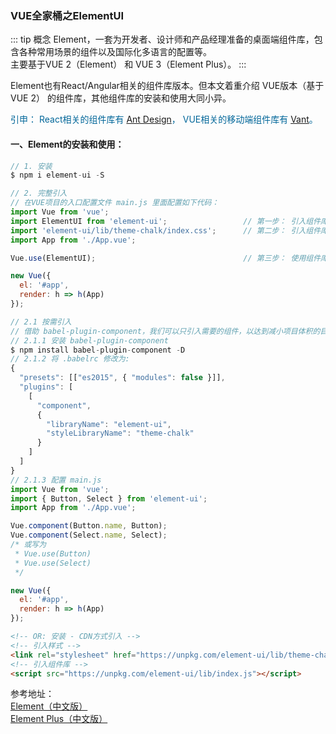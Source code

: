 ### VUE全家桶之ElementUI
::: tip 概念
Element，一套为开发者、设计师和产品经理准备的桌面端组件库，包含各种常用场景的组件以及国际化多语言的配置等。<br/>
主要基于VUE 2（Element） 和 VUE 3（Element Plus）。
:::

Element也有React/Angular相关的组件库版本。但本文着重介绍 VUE版本（基于VUE 2） 的组件库，其他组件库的安装和使用大同小异。

<p style="color:#069">引申： 
React相关的组件库有 <a href="https://ant.design/index-cn" target="_blank">Ant Design</a>，
VUE相关的移动端组件库有 <a href="https://vant-contrib.gitee.io/vant/#/zh-CN/home" target="_blank">Vant</a>。
</p>

#### 一、Element的安装和使用：
```js
// 1. 安装
$ npm i element-ui -S

// 2. 完整引入
// 在VUE项目的入口配置文件 main.js 里面配置如下代码：
import Vue from 'vue';
import ElementUI from 'element-ui';                 // 第一步： 引入组件库
import 'element-ui/lib/theme-chalk/index.css';      // 第二步： 引入组件库的样式
import App from './App.vue';

Vue.use(ElementUI);                                 // 第三步： 使用组件库

new Vue({
  el: '#app',
  render: h => h(App)
});

// 2.1 按需引入
// 借助 babel-plugin-component，我们可以只引入需要的组件，以达到减小项目体积的目的。
// 2.1.1 安装 babel-plugin-component
$ npm install babel-plugin-component -D
// 2.1.2 将 .babelrc 修改为:
{
  "presets": [["es2015", { "modules": false }]],
  "plugins": [
    [
      "component",
      {
        "libraryName": "element-ui",
        "styleLibraryName": "theme-chalk"
      }
    ]
  ]
}
// 2.1.3 配置 main.js
import Vue from 'vue';
import { Button, Select } from 'element-ui';
import App from './App.vue';

Vue.component(Button.name, Button);
Vue.component(Select.name, Select);
/* 或写为
 * Vue.use(Button)
 * Vue.use(Select)
 */

new Vue({
  el: '#app',
  render: h => h(App)
});
```

```html
<!-- OR: 安装 - CDN方式引入 -->
<!-- 引入样式 -->
<link rel="stylesheet" href="https://unpkg.com/element-ui/lib/theme-chalk/index.css">
<!-- 引入组件库 -->
<script src="https://unpkg.com/element-ui/lib/index.js"></script>
```


参考地址：<br/>
<a href="https://element.eleme.cn/#/zh-CN" target="_blank">Element（中文版）</a><br />
<a href="https://element-plus.gitee.io/zh-CN/" target="_blank">Element Plus（中文版）</a><br />
